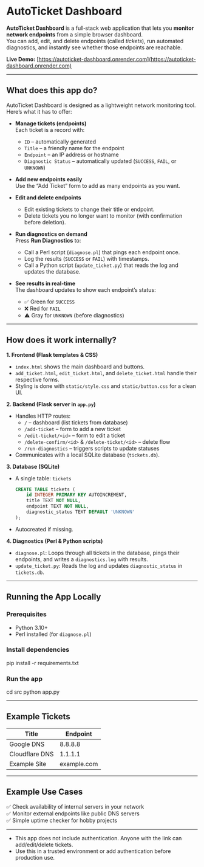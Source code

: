 # AutoTicket Dashboard

**AutoTicket Dashboard** is a full‑stack web application that lets you **monitor network endpoints** from a simple browser dashboard.  
You can add, edit, and delete endpoints (called *tickets*), run automated diagnostics, and instantly see whether those endpoints are reachable.

**Live Demo:** [https://autoticket-dashboard.onrender.com](https://autoticket-dashboard.onrender.com)

---

## What does this app do?

AutoTicket Dashboard is designed as a lightweight network monitoring tool.  
Here’s what it has to offer:

- **Manage tickets (endpoints)**  
  Each ticket is a record with:
  - `ID` – automatically generated
  - `Title` – a friendly name for the endpoint
  - `Endpoint` – an IP address or hostname
  - `Diagnostic Status` – automatically updated (`SUCCESS`, `FAIL`, or `UNKNOWN`)

- **Add new endpoints easily**  
  Use the “Add Ticket” form to add as many endpoints as you want.

- **Edit and delete endpoints**  
  - Edit existing tickets to change their title or endpoint.  
  - Delete tickets you no longer want to monitor (with confirmation before deletion).

- **Run diagnostics on demand**  
  Press **Run Diagnostics** to:
  - Call a Perl script (`diagnose.pl`) that pings each endpoint once.
  - Log the results (`SUCCESS` or `FAIL`) with timestamps.
  - Call a Python script (`update_ticket.py`) that reads the log and updates the database.

- **See results in real-time**  
  The dashboard updates to show each endpoint’s status:
  - ✅ Green for `SUCCESS`
  - ❌ Red for `FAIL`
  - ⚠️ Gray for `UNKNOWN` (before diagnostics)

---

## How does it work internally?

**1. Frontend (Flask templates & CSS)**  
- `index.html` shows the main dashboard and buttons.
- `add_ticket.html`, `edit_ticket.html`, and `delete_ticket.html` handle their respective forms.
- Styling is done with `static/style.css` and `static/button.css` for a clean UI.

**2. Backend (Flask server in `app.py`)**  
- Handles HTTP routes:
  - `/` – dashboard (list tickets from database)
  - `/add-ticket` – form to add a new ticket
  - `/edit-ticket/<id>` – form to edit a ticket
  - `/delete-confirm/<id>` & `/delete-ticket/<id>` – delete flow
  - `/run-diagnostics` – triggers scripts to update statuses
- Communicates with a local SQLite database (`tickets.db`).

**3. Database (SQLite)**  
- A single table: `tickets`
  ```sql
  CREATE TABLE tickets (
      id INTEGER PRIMARY KEY AUTOINCREMENT,
      title TEXT NOT NULL,
      endpoint TEXT NOT NULL,
      diagnostic_status TEXT DEFAULT 'UNKNOWN'
  );
- Autocreated if missing.

**4. Diagnostics (Perl & Python scripts)**  
- `diagnose.pl`: Loops through all tickets in the database, pings their endpoints, and writes a `diagnostics.log` with results.
- `update_ticket.py`: Reads the log and updates `diagnostic_status` in `tickets.db`.

---

## Running the App Locally

### Prerequisites
- Python 3.10+
- Perl installed (for `diagnose.pl`)

### Install dependencies
pip install -r requirements.txt

### Run the app
cd src
python app.py

--- 

## Example Tickets

| Title         | Endpoint  |
|---------------|-----------|
| Google DNS    | 8.8.8.8   |
| Cloudflare DNS| 1.1.1.1   |
| Example Site  | example.com |

---

## Example Use Cases

✅ Check availability of internal servers in your network  
✅ Monitor external endpoints like public DNS servers  
✅ Simple uptime checker for hobby projects

---

- This app does not include authentication. Anyone with the link can add/edit/delete tickets. 
- Use this in a trusted environment or add authentication before production use.